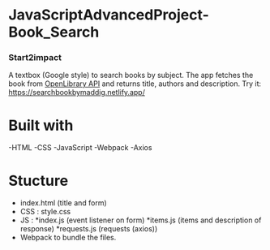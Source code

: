 # JavaScriptAdvancedProject-Book_Search
### Start2impact
A textbox (Google style) to search books by subject. The app fetches the book from [OpenLibrary API](https://openlibrary.org/developers/api) and returns title, authors and description.
Try it: https://searchbookbymaddig.netlify.app/

# Built with
-HTML
-CSS
-JavaScript
-Webpack
-Axios

# Stucture
* index.html (title and form)
* CSS : style.css
* JS : *index.js (event listener on form)
        *items.js (items and description of response)
        *requests.js (requests (axios))
* Webpack to bundle the files.
